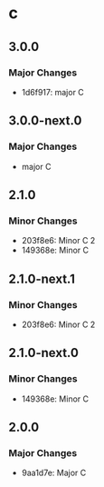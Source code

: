 # c

## 3.0.0

### Major Changes

- 1d6f917: major C

## 3.0.0-next.0

### Major Changes

- major C

## 2.1.0

### Minor Changes

- 203f8e6: Minor C 2
- 149368e: Minor C

## 2.1.0-next.1

### Minor Changes

- 203f8e6: Minor C 2

## 2.1.0-next.0

### Minor Changes

- 149368e: Minor C

## 2.0.0

### Major Changes

- 9aa1d7e: Major C
